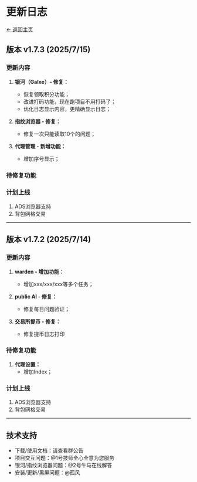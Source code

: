 # 更新日志

[← 返回主页](../README.md)

## 版本 v1.7.3 (2025/7/15)

### 更新内容

1. **银河（Galxe）- 修复：**
   - 恢复领取积分功能；
   - 改进打码功能，现在跑项目不用打码了；
   - 优化日志显示内容，更精确显示日志；

2. **指纹浏览器 - 修复：**
   - 修复一次只能读取10个的问题；

3. **代理管理 - 新增功能：**
   - 增加序号显示；

### 待修复功能

### 计划上线

1. ADS浏览器支持
2. 背包网格交易

---
## 版本 v1.7.2 (2025/7/14)

### 更新内容

1. **warden - 增加功能：**
   - 增加xxx/xxx/xxx等多个任务；

2. **public AI - 修复：**
   - 修复每日问题验证；

3. **交易所提币 - 修复：**
   - 修复提币日志打印

### 待修复功能
1. **代理设置：**
   - 增加Index；

### 计划上线

1. ADS浏览器支持
2. 背包网格交易

---
## 技术支持

- 下载/使用文档：请查看群公告
- 项目交互问题：@1号技师全心全意为您服务
- 银河/指纹浏览器问题：@2号牛马在线解答
- 安装/更新/黑屏问题：@孤风
